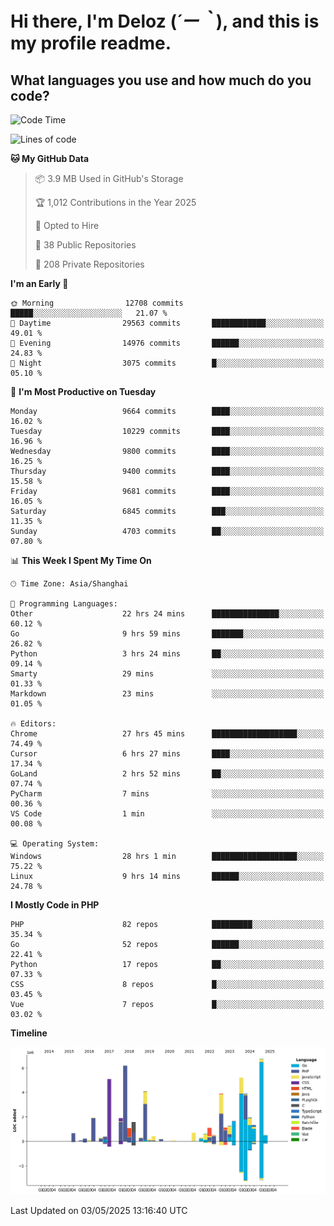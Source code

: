 # **Hi there, I'm Deloz (*´ー｀*), and this is my profile readme.**

## **What languages you use and how much do you code?**

<!--START_SECTION:waka-->
![Code Time](http://img.shields.io/badge/Code%20Time-6%2C272%20hrs%2055%20mins-blue)

![Lines of code](https://img.shields.io/badge/From%20Hello%20World%20I%27ve%20Written-55.0%20million%20lines%20of%20code-blue)

**🐱 My GitHub Data** 

> 📦 3.9 MB Used in GitHub's Storage 
 > 
> 🏆 1,012 Contributions in the Year 2025
 > 
> 💼 Opted to Hire
 > 
> 📜 38 Public Repositories 
 > 
> 🔑 208 Private Repositories 
 > 
**I'm an Early 🐤** 

```text
🌞 Morning                12708 commits       █████░░░░░░░░░░░░░░░░░░░░   21.07 % 
🌆 Daytime                29563 commits       ████████████░░░░░░░░░░░░░   49.01 % 
🌃 Evening                14976 commits       ██████░░░░░░░░░░░░░░░░░░░   24.83 % 
🌙 Night                  3075 commits        █░░░░░░░░░░░░░░░░░░░░░░░░   05.10 % 
```
📅 **I'm Most Productive on Tuesday** 

```text
Monday                   9664 commits        ████░░░░░░░░░░░░░░░░░░░░░   16.02 % 
Tuesday                  10229 commits       ████░░░░░░░░░░░░░░░░░░░░░   16.96 % 
Wednesday                9800 commits        ████░░░░░░░░░░░░░░░░░░░░░   16.25 % 
Thursday                 9400 commits        ████░░░░░░░░░░░░░░░░░░░░░   15.58 % 
Friday                   9681 commits        ████░░░░░░░░░░░░░░░░░░░░░   16.05 % 
Saturday                 6845 commits        ███░░░░░░░░░░░░░░░░░░░░░░   11.35 % 
Sunday                   4703 commits        ██░░░░░░░░░░░░░░░░░░░░░░░   07.80 % 
```


📊 **This Week I Spent My Time On** 

```text
🕑︎ Time Zone: Asia/Shanghai

💬 Programming Languages: 
Other                    22 hrs 24 mins      ███████████████░░░░░░░░░░   60.12 % 
Go                       9 hrs 59 mins       ███████░░░░░░░░░░░░░░░░░░   26.82 % 
Python                   3 hrs 24 mins       ██░░░░░░░░░░░░░░░░░░░░░░░   09.14 % 
Smarty                   29 mins             ░░░░░░░░░░░░░░░░░░░░░░░░░   01.33 % 
Markdown                 23 mins             ░░░░░░░░░░░░░░░░░░░░░░░░░   01.05 % 

🔥 Editors: 
Chrome                   27 hrs 45 mins      ███████████████████░░░░░░   74.49 % 
Cursor                   6 hrs 27 mins       ████░░░░░░░░░░░░░░░░░░░░░   17.34 % 
GoLand                   2 hrs 52 mins       ██░░░░░░░░░░░░░░░░░░░░░░░   07.74 % 
PyCharm                  7 mins              ░░░░░░░░░░░░░░░░░░░░░░░░░   00.36 % 
VS Code                  1 min               ░░░░░░░░░░░░░░░░░░░░░░░░░   00.08 % 

💻 Operating System: 
Windows                  28 hrs 1 min        ███████████████████░░░░░░   75.22 % 
Linux                    9 hrs 14 mins       ██████░░░░░░░░░░░░░░░░░░░   24.78 % 
```

**I Mostly Code in PHP** 

```text
PHP                      82 repos            █████████░░░░░░░░░░░░░░░░   35.34 % 
Go                       52 repos            ██████░░░░░░░░░░░░░░░░░░░   22.41 % 
Python                   17 repos            ██░░░░░░░░░░░░░░░░░░░░░░░   07.33 % 
CSS                      8 repos             █░░░░░░░░░░░░░░░░░░░░░░░░   03.45 % 
Vue                      7 repos             █░░░░░░░░░░░░░░░░░░░░░░░░   03.02 % 
```



**Timeline**

![Lines of Code chart](https://raw.githubusercontent.com/deloz/deloz/main/assets/bar_graph.png)


 Last Updated on 03/05/2025 13:16:40 UTC
<!--END_SECTION:waka-->
